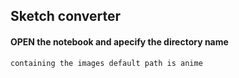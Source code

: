 ## Sketch converter

#### 	OPEN the notebook and apecify the directory name	
	containing the images default path is anime

